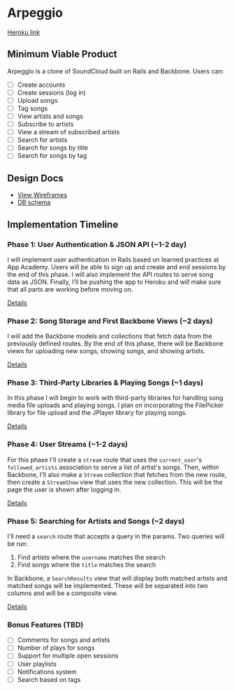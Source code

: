# Arpeggio

[Heroku link][heroku]

[heroku]: http://www.arpeggio.xyz

## Minimum Viable Product
Arpeggio is a clone of SoundCloud built on Rails and Backbone. Users can:

- [ ] Create accounts
- [ ] Create sessions (log in)
- [ ] Upload songs
- [ ] Tag songs
- [ ] View artists and songs
- [ ] Subscribe to artists
- [ ] View a stream of subscribed artists
- [ ] Search for artists
- [ ] Search for songs by title
- [ ] Search for songs by tag

## Design Docs
* [View Wireframes][views]
* [DB schema][schema]

[views]: ./docs/views.md
[schema]: ./docs/schema.md

## Implementation Timeline

### Phase 1: User Authentication & JSON API (~1-2 day)
I will implement user authentication in Rails based on learned practices at App
Academy. Users will be able to sign up and create and end sessions by the end of
this phase. I will also implement the API routes to serve song data as JSON.
Finally, I'll be pushing the app to Heroku and will make sure that all parts are
working before moving on.

[Details][phase-one]

### Phase 2: Song Storage and First Backbone Views (~2 days)
I will add the Backbone models and collections that fetch data from the
previously defined routes. By the end of this phase, there will be Backbone
views for uploading new songs, showing songs, and showing artists.

[Details][phase-two]

### Phase 3: Third-Party Libraries & Playing Songs (~1 days)
In this phase I will begin to work with third-party libraries for handling song
media file uploads and playing songs. I plan on incorporating the FilePicker
library for file upload and the JPlayer library for playing songs.

[Details][phase-three]

### Phase 4: User Streams (~1-2 days)

For this phase I'll create a `stream` route that uses the `current_user`'s
`followed_artists` association to serve a list of artist's songs. Then, within
Backbone, I'll also make a `Stream` collection that fetches from the new route,
then create a `StreamShow` view that uses the new collection. This will be the
page the user is shown after logging in.

[Details][phase-four]

### Phase 5: Searching for Artists and Songs (~2 days)
I'll need a `search` route that accepts a query in the params. Two queries will
be run:

1. Find artists where the `username` matches the search
2. Find songs where the `title` matches the search

In Backbone, a `SearchResults` view that will display both matched artists and matched songs
will be implemented. These will be separated into two columns and will be a
composite view.

[Details][phase-five]

### Bonus Features (TBD)
- [ ] Comments for songs and artists
- [ ] Number of plays for songs
- [ ] Support for multiple open sessions
- [ ] User playlists
- [ ] Notifications system
- [ ] Search based on tags

[phase-one]: ./docs/phases/phase1.md
[phase-two]: ./docs/phases/phase2.md
[phase-three]: ./docs/phases/phase3.md
[phase-four]: ./docs/phases/phase4.md
[phase-five]: ./docs/phases/phase5.md
